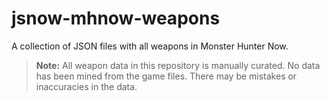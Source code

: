# jsnow-mhnow-weapons
A collection of JSON files with all weapons in Monster Hunter Now.

> **Note:** All weapon data in this repository is manually curated. No data has been mined from the game files. There may be mistakes or inaccuracies in the data.